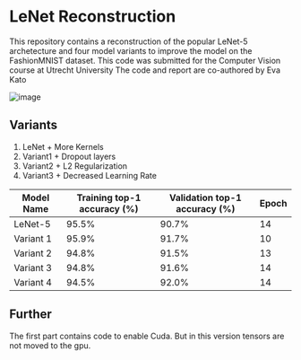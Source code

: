 # LeNet Reconstruction
This repository contains a reconstruction of the popular LeNet-5 archetecture and four model variants to improve the model on the FashionMNIST dataset. 
This code was submitted for the Computer Vision course at Utrecht University
The code and report are co-authored by Eva Kato

![image](https://github.com/YannickDenBoer/LeNet-Reconstruction/assets/95358977/80e21629-dfef-426a-aa97-955dfaf8e660)

## Variants
1. LeNet + More Kernels
2. Variant1 + Dropout layers
3. Variant2 + L2 Regularization
4. Variant3 + Decreased Learning Rate

| Model Name | Training top-1 accuracy (%) | Validation top-1 accuracy (%) | Epoch |
|------------|-----------------------------|-------------------------------|-------|
| LeNet-5    | 95.5%                       | 90.7%                         | 14    |
| Variant 1  | 95.9%                       | 91.7%                         | 10    |
| Variant 2  | 94.8%                       | 91.5%                         | 13    |
| Variant 3  | 94.8%                       | 91.6%                         | 14    |
| Variant 4  | 94.5%                       | 92.0%                         | 14    |

## Further
The first part contains code to enable Cuda. But in this version tensors are not moved to the gpu.
